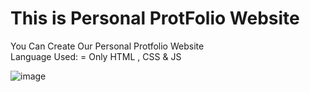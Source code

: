 # This is Personal ProtFolio Website

You Can Create Our Personal Protfolio Website
<br>
Language Used: = Only HTML , CSS & JS

![image](https://github.com/MohdHadi72/Personal-ProtFolio-Website/assets/154020781/eafd66d3-699a-423f-89df-e001de077954)
